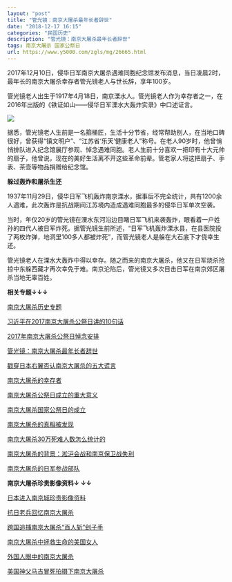 ```yaml
---
layout: "post"
title: "管光镜：南京大屠杀最年长者辞世"
date: "2018-12-17 16:15"
categories: "民国历史"
description: "管光镜：南京大屠杀最年长者辞世"
tags: 南京大屠杀 国家公祭日
url: https://www.y5000.com/zgls/mg/26665.html
---
```






2017年12月10日，侵华日军南京大屠杀遇难同胞纪念馆发布消息，当日凌晨2时，最年长的南京大屠杀幸存者管光镜老人与世长辞，享年100岁。

管光镜老人出生于1917年4月18日，南京溧水人。管光镜老人作为幸存者之一，在2016年出版的《铁证如山——侵华日军溧水大轰炸实录》中口述证言。

![](https://img.y5000.com/uploads/allimg/171213/8-1G21311353TH.jpg)

据悉，管光镜老人生前是一名箍桶匠，生活十分节省，经常帮助别人，在当地口碑很好，曾获得“镇文明户”、“江苏省‘乐天’健康老人”称号。在老人90岁时，他曾悄悄排队进入纪念馆展厅参观、悼念遇难同胞。老人生前十分喜欢一把印有十大元帅的扇子，他曾说，现在的美好生活离不开这些革命前辈。管老家人将这把扇子、手表、茶壶等物品捐赠给纪念馆。

**躲过轰炸和屠杀生还**

1937年11月29日，侵华日军飞机轰炸南京溧水，据事后不完全统计，共有1200余人遇难，此次轰炸是抗战期间江苏境内造成遇难同胞最多的侵华日军单次空袭。

当时，年仅20岁的管光镜在溧水东河沿边目睹日军飞机来袭轰炸，眼看着一户姓孙的四代人被日军炸死。据管光镜生前所述，“日军飞机轰炸溧水县，在县医院投了两枚炸弹，地洞里100多人都被炸死”，而管光镜老人是躲在大石底下才侥幸生还。

管光镜老人在溧水大轰炸中得以幸存。随之而来的南京大屠杀，他又在日军烧杀抢掠中东躲西藏才再次幸免于难。南京沦陷后，管光镜又多次目击日军在南京郊区屠杀当地无辜百姓。

**相关专题↓↓↓**

[ 南京大屠杀历史专题](https://www.y5000.com/shbt/26653.html)

[习近平在2017南京大屠杀公祭日讲的10句话](https://www.y5000.com/shbt/shss/26668.html)

[2017年南京大屠杀公祭日悼念安排](https://www.y5000.com/zgls/mg/26657.html)

[管光镜：南京大屠杀最年长者辞世](https://www.y5000.com/zgls/mg/26665.html)

[戳穿日本右翼否认南京大屠杀的五大谎言](https://www.y5000.com/zgls/mg/26666.html)

[南京大屠杀的幸存者](https://www.y5000.com/shbt/26648.html)

[南京大屠杀公祭日成立的重大意义](https://www.y5000.com/shbt/26647.html)

[南京大屠杀国家公祭日的成立](https://www.y5000.com/zgls/mg/26646.html)

[南京大屠杀的真相被发现](https://www.y5000.com/zgls/mg/26645.html)

[南京大屠杀30万死难人数怎么统计的](https://www.y5000.com/zgls/mg/26642.html)

[南京大屠杀的背景：淞沪会战和南京保卫战失利](https://www.y5000.com/zgls/mg/26639.html)

[南京大屠杀的日军参战部队](https://www.y5000.com/zgls/mg/26641.html)

**南京大屠杀珍贵影像资料↓ ↓↓**

[日本进入南京城珍贵影像资料](https://www.y5000.com/zgls/mg/26659.html)

[抗日老兵回忆南京大屠杀](https://www.y5000.com/zgls/mg/26664.html)

[跨国追捕南京大屠杀“百人斩”刽子手](https://www.y5000.com/zgls/mg/26663.html)

[南京大屠杀中拯救生命的美国女人](https://www.y5000.com/zgls/mg/26661.html)

[外国人眼中的南京大屠杀](https://www.y5000.com/zgls/mg/26658.html)

[美国神父马吉冒死拍摄下南京大屠杀](https://www.y5000.com/zgls/mg/26660.html)
